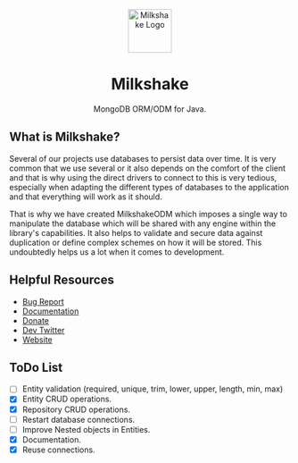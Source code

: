 <div align="center">
  <img src="https://github.com/sammwyy/milkshake/raw/main/docs/assets/icon128.png" width="78px" alt="Milkshake Logo" />
  <h1>Milkshake</h1>
  <p>MongoDB ORM/ODM for Java.</p>
</div>

## What is Milkshake?

Several of our projects use databases to persist data over time. It is very common that we use several or it also depends on the comfort of the client and that is why using the direct drivers to connect to this is very tedious, especially when adapting the different types of databases to the application and that everything will work as it should.

That is why we have created MilkshakeODM which imposes a single way to manipulate the database which will be shared with any engine within the library's capabilities. It also helps to validate and secure data against duplication or define complex schemes on how it will be stored. This undoubtedly helps us a lot when it comes to development.

## Helpful Resources

- [Bug Report](https://github.com/sammwyy/milkshake-odm/issues/)
- [Documentation](https://github.com/sammwyy/milkshake-odm/wiki)
- [Donate](https://paypal.me/2lstudios)
- [Dev Twitter](https://twitter.com/sammwy)
- [Website](https://sammwy.com/milkshake)

## ToDo List

- [ ] Entity validation (required, unique, trim, lower, upper, length, min, max)
- [x] Entity CRUD operations.
- [x] Repository CRUD operations.
- [ ] Restart database connections.
- [ ] Improve Nested objects in Entities.
- [x] Documentation.
- [x] Reuse connections.
